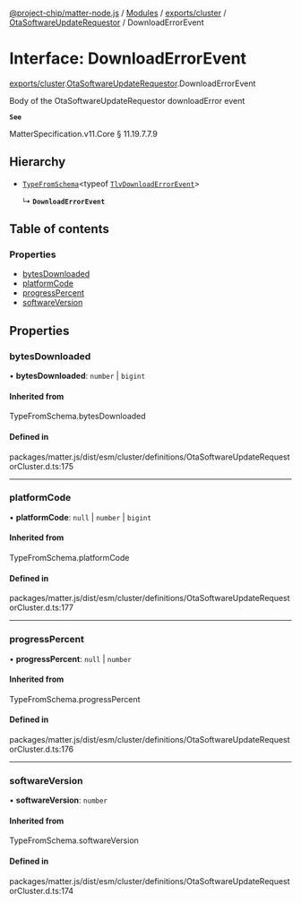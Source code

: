[@project-chip/matter-node.js](../README.md) / [Modules](../modules.md) / [exports/cluster](../modules/exports_cluster.md) / [OtaSoftwareUpdateRequestor](../modules/exports_cluster.OtaSoftwareUpdateRequestor.md) / DownloadErrorEvent

# Interface: DownloadErrorEvent

[exports/cluster](../modules/exports_cluster.md).[OtaSoftwareUpdateRequestor](../modules/exports_cluster.OtaSoftwareUpdateRequestor.md).DownloadErrorEvent

Body of the OtaSoftwareUpdateRequestor downloadError event

**`See`**

MatterSpecification.v11.Core § 11.19.7.7.9

## Hierarchy

- [`TypeFromSchema`](../modules/exports_tlv.md#typefromschema)\<typeof [`TlvDownloadErrorEvent`](../modules/exports_cluster.OtaSoftwareUpdateRequestor.md#tlvdownloaderrorevent)\>

  ↳ **`DownloadErrorEvent`**

## Table of contents

### Properties

- [bytesDownloaded](exports_cluster.OtaSoftwareUpdateRequestor.DownloadErrorEvent.md#bytesdownloaded)
- [platformCode](exports_cluster.OtaSoftwareUpdateRequestor.DownloadErrorEvent.md#platformcode)
- [progressPercent](exports_cluster.OtaSoftwareUpdateRequestor.DownloadErrorEvent.md#progresspercent)
- [softwareVersion](exports_cluster.OtaSoftwareUpdateRequestor.DownloadErrorEvent.md#softwareversion)

## Properties

### bytesDownloaded

• **bytesDownloaded**: `number` \| `bigint`

#### Inherited from

TypeFromSchema.bytesDownloaded

#### Defined in

packages/matter.js/dist/esm/cluster/definitions/OtaSoftwareUpdateRequestorCluster.d.ts:175

___

### platformCode

• **platformCode**: ``null`` \| `number` \| `bigint`

#### Inherited from

TypeFromSchema.platformCode

#### Defined in

packages/matter.js/dist/esm/cluster/definitions/OtaSoftwareUpdateRequestorCluster.d.ts:177

___

### progressPercent

• **progressPercent**: ``null`` \| `number`

#### Inherited from

TypeFromSchema.progressPercent

#### Defined in

packages/matter.js/dist/esm/cluster/definitions/OtaSoftwareUpdateRequestorCluster.d.ts:176

___

### softwareVersion

• **softwareVersion**: `number`

#### Inherited from

TypeFromSchema.softwareVersion

#### Defined in

packages/matter.js/dist/esm/cluster/definitions/OtaSoftwareUpdateRequestorCluster.d.ts:174
